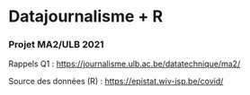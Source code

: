 # Datajournalisme + R 
### Projet MA2/ULB 2021

Rappels Q1 : https://journalisme.ulb.ac.be/datatechnique/ma2/

Source des données (R) : https://epistat.wiv-isp.be/covid/
